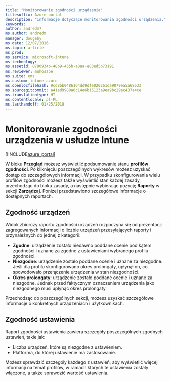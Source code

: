 ```yaml
---
title: "Monitorowanie zgodności urządzenia"
titlesuffix: Azure portal
description: "Informacje dotyczące monitorowania zgodności urządzenia."
keywords: 
author: andredm7
ms.author: andredm
manager: dougeby
ms.date: 12/07/2016
ms.topic: article
ms.prod: 
ms.service: microsoft-intune
ms.technology: 
ms.assetid: 0790934b-48b9-435b-a8aa-e83ed5b73191
ms.reviewer: muhosabe
ms.suite: ems
ms.custom: intune-azure
ms.openlocfilehash: 9cd8bb0486164dd9dfe020261da9079ea5a68633
ms.sourcegitcommit: a41ad9988a8c14e6b15123a9ea9bc29ac437a4ce
ms.translationtype: HT
ms.contentlocale: pl-PL
ms.lasthandoff: 01/25/2018
---
```

# <a name="how-to-monitor-device-compliance-in-intune"></a>Monitorowanie zgodności urządzenia w usłudze Intune

[!INCLUDE[azure_portal](./includes/azure_portal.md)]

W bloku **Przegląd** możesz wyświetlić podsumowanie stanu **profilów zgodności**.
Po kliknięciu poszczególnych wykresów możesz uzyskać dostęp do szczegółowych informacji. W przypadku skonfigurowania wielu profilów zgodności możesz także wyświetlić stan każdej zasady, przechodząc do bloku zasady, a następnie wybierając pozycję **Raporty** w sekcji **Zarządzaj**.  Poniżej przedstawiono szczegółowe informacje o dostępnych raportach.

##  <a name="device-compliance"></a>Zgodność urządzeń

Widok zbiorczy raportu zgodności urządzeń rozpoczyna się od prezentacji zagregowanych informacji o liczbie urządzeń przesyłających raporty i przynależnych do jednej z kategorii:

- **Zgodne**: urządzenie zostało niedawno poddane ocenie pod kątem zgodności i uznane za zgodne z ustawieniami wybranego profilu zgodności.
- **Niezgodne**: urządzenie zostało poddane ocenie i uznane za niezgodne.  Jeśli dla profilu skonfigurowano okres prolongaty, upłynął on, co spowodowało przełączenie urządzenia w stan niezgodności.
- **Okres prolongaty**: urządzenie zostało poddane ocenie i uznane za niezgodne. Jednak przed faktycznym oznaczeniem urządzenia jako niezgodnego musi upłynąć okres prolongaty.

Przechodząc do poszczególnych sekcji, możesz uzyskać szczegółowe informacje o konkretnych urządzeniach i użytkownikach.

## <a name="setting-compliance"></a>Zgodność ustawienia

Raport zgodności ustawienia zawiera szczegóły poszczególnych zgodnych ustawień, takie jak:

- Liczba urządzeń, które są niezgodne z ustawieniem.
- Platforma, do której ustawienie ma zastosowanie.

Możesz sprawdzić szczegóły każdego z ustawień, aby wyświetlić więcej informacji na temat profilów, w ramach których te ustawienia zostały włączone, a także sprawdzić wartość ustawienia.
